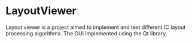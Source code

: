 # LayoutViewer
Layout viewer is a project aimed to implement and test different IC layout processing algorithms.
The GUI implemented using the Qt library.

